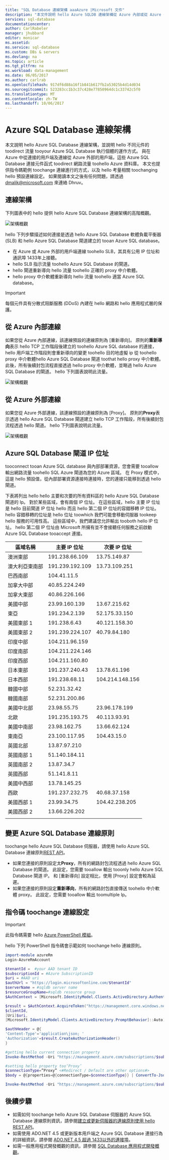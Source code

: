 ```yaml
---
title: "SQL Database 連線架構 aaaAzure |Microsoft 文件"
description: "本文件說明 hello Azure SQLDB 連線架構從 Azure 內部或從 Azure 外部。"
services: sql-database
documentationcenter: 
author: CarlRabeler
manager: jhubbard
editor: monicar
ms.assetid: 
ms.service: sql-database
ms.custom: DBs & servers
ms.devlang: na
ms.topic: article
ms.tgt_pltfrm: na
ms.workload: data-management
ms.date: 06/05/2017
ms.author: carlrab
ms.openlocfilehash: 917df6d88a16f1b841b617fb2a53025b4d14d034
ms.sourcegitcommit: 523283cc1b3c37c428e77850964dc1c33742c5f0
ms.translationtype: MT
ms.contentlocale: zh-TW
ms.lasthandoff: 10/06/2017
---
```

# <a name="azure-sql-database-connectivity-architecture"></a>Azure SQL Database 連線架構 

本文說明 hello Azure SQL Database 連線架構，並說明 hello 不同元件的 toodirect 流量 tooyour Azure SQL Database 執行個體的運作方式。 與在 Azure 中從連接的用戶端及連線從 Azure 外部的用戶端，這些 Azure SQL Database 連接元件函式 toodirect 網路流量 toohello Azure 資料庫。 本文也提供指令碼範例 toochange 連線進行的方式，以及 hello 考量相關 toochanging hello 預設連線設定。 如果閱讀本文之後有任何問題，請透過 dmalik@microsoft.com 來連絡 Dhruv。 

## <a name="connectivity-architecture"></a>連線架構

下列圖表中的 hello 提供 hello Azure SQL Database 連線架構的高階概觀。 

![架構概觀](./media/sql-database-connectivity-architecture/architecture-overview.png)


hello 下列步驟描述如何連接是透過 hello Azure SQL Database 軟體負載平衡器 (SLB) 和 hello Azure SQL Database 閘道建立的 tooan Azure SQL database。

- 在 Azure 或 Azure 外部的用戶端連線 toohello SLB，其具有公用 IP 位址和通訊埠 1433年上接聽。
- hello SLB 指示流量 toohello Azure SQL Database 的閘道。
- hello 閘道重新導向 hello 流量 toohello 正確的 proxy 中介軟體。
- hello proxy 中介軟體重新導向 hello 流量 toohello 適當 Azure SQL database。

> [!IMPORTANT]
> 每個元件具有分散式阻斷服務 (DDoS) 內建在 hello 網路和 hello 應用程式層的保護。
>

## <a name="connectivity-from-within-azure"></a>從 Azure 內部連線

如果您從 Azure 內部連線，該連線預設的連線原則為 [重新導向]。 原則的**重新導向**表示 hello TCP 工作階段後建立的 toohello Azure SQL database 的連接，hello 用戶端工作階段則會重新導向的變更 toohello 目的地虛擬 ip 從 toohello proxy 中介軟體hello Azure SQL Database 閘道 toothat hello proxy 中介軟體。 此後，所有後續封包流程直接透過 hello proxy 中介軟體，並略過 hello Azure SQL Database 的閘道。 hello 下列圖表說明此流量。

![架構概觀](./media/sql-database-connectivity-architecture/connectivity-from-within-azure.png)

## <a name="connectivity-from-outside-of-azure"></a>從 Azure 外部連線

如果您從 Azure 外部連線，該連線預設的連線原則為 [Proxy]。 原則的**Proxy**表示透過 hello Azure SQL Database 閘道建立 hello TCP 工作階段，所有後續封包流程透過 hello 閘道。 hello 下列圖表說明此流量。

![架構概觀](./media/sql-database-connectivity-architecture/connectivity-from-outside-azure.png)

## <a name="azure-sql-database-gateway-ip-addresses"></a>Azure SQL Database 閘道 IP 位址

tooconnect tooan Azure SQL database 與內部部署資源，您會需要 tooallow 輸出網路流量 toohello SQL Azure 閘道為您的 Azure 區域。 在 Proxy 模式中，這是 hello 預設值，從內部部署資源連接時連接時，您的連接只能移到透過 hello 閘道。

下表將列出 hello hello 主要和次要的所有資料區的 hello Azure SQL Database 閘道的 Ip。 對於某些區域，會有兩個 IP 位址。 在這些區域，hello 主要 IP 位址是 hello 目前閘道 IP 位址 hello 而且 hello 第二個 IP 位址的容錯移轉 IP 位址。 hello 容錯移轉的位址是 hello 位址 toowhich 我們可能會移動伺服器 tookeep hello 服務的可用性高。 這些區域中，我們建議您允許輸出 tooboth hello IP 位址。 hello 第二個 IP 位址由 Microsoft 所擁有並不會接聽任何服務之前啟動 Azure SQL Database tooaccept 連接。

| 區域名稱 | 主要 IP 位址 | 次要 IP 位址 |
| --- | --- |--- |
| 澳洲東部 | 191.238.66.109 | 13.75.149.87 |
| 澳大利亞東南部 | 191.239.192.109 | 13.73.109.251 |
| 巴西南部 | 104.41.11.5 | |    
| 加拿大中部 | 40.85.224.249 | |    
| 加拿大東部 | 40.86.226.166 | |
| 美國中部 | 23.99.160.139 | 13.67.215.62 |
| 東亞 | 191.234.2.139 | 52.175.33.150 |
| 美國東部 1 | 191.238.6.43 | 40.121.158.30 |
| 美國東部 2 | 191.239.224.107 | 40.79.84.180 |
| 印度中部 | 104.211.96.159  | |   
| 印度南部 | 104.211.224.146  | |
| 印度西部 | 104.211.160.80 | |
| 日本東部 | 191.237.240.43 | 13.78.61.196 |
| 日本西部 | 191.238.68.11 | 104.214.148.156 |
| 韓國中部 | 52.231.32.42 | |
| 韓國南部 | 52.231.200.86 |  |
| 美國中北部 | 23.98.55.75 | 23.96.178.199 |
| 北歐 | 191.235.193.75 | 40.113.93.91 |
| 美國中南部 | 23.98.162.75 | 13.66.62.124 |
| 東南亞 | 23.100.117.95 | 104.43.15.0 |
| 英國北部 | 13.87.97.210 | |
| 英國南部 1 | 51.140.184.11 | |    
| 英國南部 2 | 13.87.34.7 | |
| 英國西部 | 51.141.8.11  | |
| 美國中西部 | 13.78.145.25 | |
| 西歐 | 191.237.232.75 | 40.68.37.158 |
| 美國西部 1 | 23.99.34.75 | 104.42.238.205 |
| 美國西部 2 | 13.66.226.202  | |
||||

## <a name="change-azure-sql-database-connection-policy"></a>變更 Azure SQL Database 連線原則

toochange hello Azure SQL Database 伺服器，請使用 hello Azure SQL Database 連線原則[REST API](https://msdn.microsoft.com/library/azure/mt604439.aspx)。 

- 如果您連接的原則設定太**Proxy**，所有的網路封包流程透過 hello Azure SQL Database 的閘道。 此設定，您需要 tooallow 輸出 tooonly hello Azure SQL Database 閘道 IP。 和 [重新導向] 設定相比，使用 [Proxy] 設定會較為延遲。 
- 如果您連接的原則設定**重新導向**，所有的網路封包直接傳送 toohello 中介軟體 proxy。 此設定，您需要 tooallow 輸出 toomultiple Ip。 

## <a name="script-toochange-connection-settings"></a>指令碼 toochange 連線設定

> [!IMPORTANT]
> 此指令碼需要 hello [Azure PowerShell 模組](/powershell/azure/install-azurerm-ps)。
>

hello 下列 PowerShell 指令碼會示範如何 toochange hello 連線原則。

```powershell
import-module azureRm
Login-AzureRmAccount

$tenantId =  #your AAD tenant ID
$subscriptionId = #Azure SubscriptionID
$uri = #AAD uri
$authUrl = "https://login.microsoftonline.com/$tenantId"
$serverName = #sqldb server name 
$resourceGroupName=#sqldb resource group
$AuthContext = [Microsoft.IdentityModel.Clients.ActiveDirectory.AuthenticationContext]$authUrl

$result = $AuthContext.AcquireToken("https://management.core.windows.net/",
$clientId,
[Uri]$uri, 
[Microsoft.IdentityModel.Clients.ActiveDirectory.PromptBehavior]::Auto)

$authHeader = @{
'Content-Type'='application\json; '
'Authorization'=$result.CreateAuthorizationHeader()
}

#getting hello current connection property
Invoke-RestMethod -Uri "https://management.azure.com/subscriptions/$subscriptionId/resourceGroups/$resourceGroupName/providers/Microsoft.Sql/servers/$serverName/connectionPolicies/Default?api-version=2014-04-01-preview" -Method GET -Headers $authHeader

#setting hello property too‘Proxy’
$connectionType=”Proxy” <#Redirect / Default are other options#>
$body = @{properties=@{connectionType=$connectionType}} | ConvertTo-Json

Invoke-RestMethod -Uri "https://management.azure.com/subscriptions/$subscriptionId/resourceGroups/$resourceGroupName/providers/Microsoft.Sql/servers/$serverName/connectionPolicies/Default?api-version=2014-04-01-preview" -Method PUT -Headers $authHeader -Body $body -ContentType "application/json"
```

## <a name="next-steps"></a>後續步驟

- 如需如何 toochange hello Azure SQL Database 伺服器的 Azure SQL Database 連線原則資訊，請參閱[建立或更新伺服器的連線原則使用 hello REST API](https://msdn.microsoft.com/library/azure/mt604439.aspx)。
- 如需使用 ADO.NET 4.5 或更新版本用戶端之 Azure SQL Database 連接行為的詳細資訊，請參閱 [ADO.NET 4.5 超過 1433以外的連接埠](sql-database-develop-direct-route-ports-adonet-v12.md)。
- 如需一般應用程式開發概觀的資訊，請參閱 [SQL Database 應用程式開發概觀](sql-database-develop-overview.md)。
